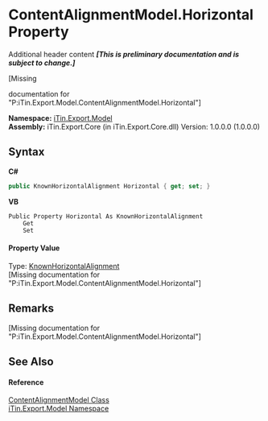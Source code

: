 # ContentAlignmentModel.Horizontal Property 
Additional header content _**\[This is preliminary documentation and is subject to change.\]**_

\[Missing <summary> documentation for "P:iTin.Export.Model.ContentAlignmentModel.Horizontal"\]

**Namespace:**&nbsp;<a href="ef57ffcc-e95e-b212-5a46-9aa6f5a3511f">iTin.Export.Model</a><br />**Assembly:**&nbsp;iTin.Export.Core (in iTin.Export.Core.dll) Version: 1.0.0.0 (1.0.0.0)

## Syntax

**C#**<br />
``` C#
public KnownHorizontalAlignment Horizontal { get; set; }
```

**VB**<br />
``` VB
Public Property Horizontal As KnownHorizontalAlignment
	Get
	Set
```


#### Property Value
Type: <a href="2a1e6daa-86bd-56f9-dbd8-8078904f6a9e">KnownHorizontalAlignment</a><br />\[Missing <value> documentation for "P:iTin.Export.Model.ContentAlignmentModel.Horizontal"\]

## Remarks
\[Missing <remarks> documentation for "P:iTin.Export.Model.ContentAlignmentModel.Horizontal"\]

## See Also


#### Reference
<a href="4fa0d6ba-6ed0-1abd-854c-c1a933029d43">ContentAlignmentModel Class</a><br /><a href="ef57ffcc-e95e-b212-5a46-9aa6f5a3511f">iTin.Export.Model Namespace</a><br />